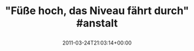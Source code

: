 ---
retweeted: false
source: <a href="http://twitter.com" rel="nofollow">Twitter Web Client</a>
entities:
  hashtags:
  - text: anstalt
    indices:
    - '36'
    - '44'
  symbols: []
  user_mentions: []
  urls: []
display_text_range:
- '0'
- '44'
favorite_count: '0'
id_str: '51026307034783744'
truncated: false
retweet_count: '0'
id: '51026307034783744'
created_at: Thu Mar 24 21:03:14 +0000 2011
favorited: false
full_text: '"Füße hoch, das Niveau fährt durch" #anstalt'
lang: de
tags:
- anstalt
- pesos/twitter
date: '2011-03-24T21:03:14+00:00'
src: https://twitter.com/bascht/status/51026307034783744
original_url: https://twitter.com/bascht/status/51026307034783744
type: twitter_tweet
text: '"Füße hoch, das Niveau fährt durch" #anstalt'
title: '"Füße hoch, das Niveau fährt durch" #anstalt

  '

---